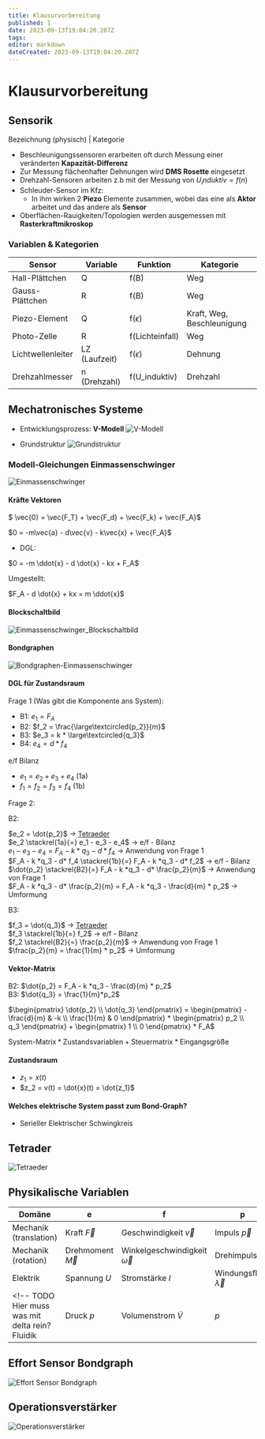 ```yaml
---
title: Klausurvorbereitung
published: 1
date: 2023-09-13T19:04:20.207Z
tags: 
editor: markdown
dateCreated: 2023-09-13T19:04:20.207Z
---
```


# Klausurvorbereitung

## Sensorik

Bezeichnung (physisch) | Kategorie

- Beschleunigungssensoren erarbeiten oft durch Messung einer veränderten **Kapazität-Differenz**
- Zur Messung flächenhafter Dehnungen wird **DMS Rosette** eingesetzt
- Drehzahl-Sensoren arbeiten z.b mit der Messung von $U_induktiv = f(n)$
- Schleuder-Sensor im Kfz:
  - In ihm wirken 2 **Piezo** Elemente zusammen, wobei das eine als **Aktor** arbeitet und das andere als **Sensor**
- Oberflächen-Rauigkeiten/Topologien werden ausgemessen mit **Rasterkraftmikroskop**

### Variablen & Kategorien

Sensor|Variable|Funktion|Kategorie
---|---|---|---
Hall-Plättchen|Q|f(B)|Weg|Magneto-Resistiv
Gauss-Plättchen|R|f(B)|Weg|Galvanisch
Piezo-Element|Q|f($\epsilon$)|Kraft, Weg, Beschleunigung|
Photo-Zelle|R|f(Lichteinfall)|Weg|
Lichtwellenleiter|LZ (Laufzeit)|f($\epsilon$)|Dehnung|
Drehzahlmesser|n (Drehzahl)|f(U_induktiv)|Drehzahl|
<!-- TODO -->

## Mechatronisches Systeme

- Entwicklungsprozess: **V-Modell**
![V-Modell](Entwicklungsprozess.png)

- Grundstruktur
![Grundstruktur](Grundstruktur.png)

### Modell-Gleichungen Einmassenschwinger

![Einmassenschwinger](Einmassenschwinger_Blatt.png)

#### Kräfte Vektoren  

$ \vec{0} = \vec{F_T} + \vec{F_d} + \vec{F_k} + \vec{F_A}$  

$0 = -m\vec{a} - d\vec{v} - k\vec{x} + \vec{F_A}$

- DGL:  

$0 = -m \ddot{x} - d \dot{x} - kx + F_A$  

Umgestellt:

$F_A - d \dot{x} + kx = m \ddot{x}$

#### Blockschaltbild

![Einmassenschwinger_Blockschaltbild](Einmassenschwinger_Blatt_BSB.png)

#### Bondgraphen

![Bondgraphen-Einmassenschwinger](Einmassenschwinger_Blatt_Bond.png)

#### DGL für Zustandsraum

Frage 1 (Was gibt die Komponente ans System):

- B1: $e_1 = F_A$
- B2: $f_2 = \frac{\large\textcircled{p_2}}{m}$
- B3: $e_3 = k * \large\textcircled{q_3}$
- B4: $e_4 = d * f_4$

e/f Bilanz

- $e_1 = e_2 + e_3 + e_4$  (1a)
- $f_1 = f_2 = f_3 = f_4$  (1b)

Frage 2:

B2:

$e_2 = \dot{p_2}$ -> [Tetraeder](/fom/semester-5/mechatronik/modellbildung.md#zustands-tetraeder)  
$e_2 \stackrel{1a}{=} e_1 - e_3 - e_4$  -> e/f - Bilanz  
$e_1 - e_3 - e_4 = F_A - k * q_3 - d * f_4$ -> Anwendung von Frage 1  
$F_A - k *q_3 - d* f_4 \stackrel{1b}{=} F_A - k *q_3 - d* f_2$ -> e/f - Bilanz  
$\dot{p_2} \stackrel{B2}{=} F_A - k *q_3 - d* \frac{p_2}{m}$ -> Anwendung von Frage 1  
$F_A - k *q_3 - d* \frac{p_2}{m} = F_A - k *q_3 - \frac{d}{m} * p_2$ -> Umformung

B3:

$f_3 = \dot{q_3}$ -> [Tetraeder](/fom/semester-5/mechatronik/modellbildung.md#zustands-tetraeder)  
$f_3 \stackrel{1b}{=} f_2$ -> e/f - Bilanz  
$f_2 \stackrel{B2}{=} \frac{p_2}{m}$ -> Anwendung von Frage 1  
$\frac{p_2}{m} = \frac{1}{m} * p_2$ -> Umformung

#### Vektor-Matrix

B2: $\dot{p_2} = F_A - k *q_3 - \frac{d}{m} * p_2$  
B3: $\dot{q_3} = \frac{1}{m}*p_2$  

$\begin{pmatrix} \dot{p_2} \\ \dot{q_3} \end{pmatrix} = \begin{pmatrix} -\frac{d}{m} & -k \\ \frac{1}{m} & 0 \end{pmatrix} * \begin{pmatrix} p_2 \\ q_3 \end{pmatrix} + \begin{pmatrix} 1 \\ 0 \end{pmatrix} * F_A$

$\text{System-Matrix} * \text{Zustandsvariablen} + \text{Steuermatrix} * \text{Eingangsgröße}$

#### Zustandsraum

- $z_1 = x(t)$
- $z_2 = v(t) = \dot{x}(t) = \dot{z_1}$

<!-- TODO -> Fehler im Blatt? -->

#### Welches elektrische System passt zum Bond-Graph?

- Serieller Elektrischer Schwingkreis

## Tetrader

![Tetraeder](Tetraeder.png)

## Physikalische Variablen

Domäne | e | f | p | q
--- | --- | --- | --- | ---
Mechanik (translation) | Kraft $\vec{F}$ | Geschwindigkeit $\vec{v}$ | Impuls $\vec{p}$ | Auslenkung $\vec{x}$
Mechanik (rotation) | Drehmoment $\vec{M}$ | Winkelgeschwindigkeit $\vec{\omega}$ | Drehimpuls $\vec{D}$ | Drehwinkel $\vec{\phi}$
Elektrik | Spannung $U$ | Stromstärke $I$ | Windungsfluss $\vec{\lambda}$ | Ladung $q$
<!-- TODO Hier muss was mit delta rein? Fluidik | Druck $p$ | Volumenstrom $\dot{V}$ | $p$ | Volumen $V$ -->

## Effort Sensor Bondgraph

![Effort Sensor Bondgraph](Effort_Sensor_Bondgraph.png)

## Operationsverstärker

![Operationsverstärker](Operationsverstärker.png)
